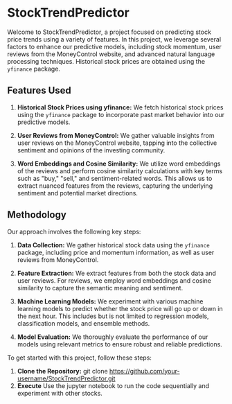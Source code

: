 # StockTrendPredictor

Welcome to StockTrendPredictor, a project focused on predicting stock price trends using a variety of features. In this project, we leverage several factors to enhance our predictive models, including stock momentum, user reviews from the MoneyControl website, and advanced natural language processing techniques. Historical stock prices are obtained using the `yfinance` package.

## Features Used

1. **Historical Stock Prices using yfinance:**
   We fetch historical stock prices using the `yfinance` package to incorporate past market behavior into our predictive models.

2. **User Reviews from MoneyControl:**
   We gather valuable insights from user reviews on the MoneyControl website, tapping into the collective sentiment and opinions of the investing community.

3. **Word Embeddings and Cosine Similarity:**
   We utilize word embeddings of the reviews and perform cosine similarity calculations with key terms such as "buy," "sell," and sentiment-related words. This allows us to extract nuanced features from the reviews, capturing the underlying sentiment and potential market directions.

## Methodology

Our approach involves the following key steps:

1. **Data Collection:**
   We gather historical stock data using the `yfinance` package, including price and momentum information, as well as user reviews from MoneyControl.

2. **Feature Extraction:**
   We extract features from both the stock data and user reviews. For reviews, we employ word embeddings and cosine similarity to capture the semantic meaning and sentiment.

3. **Machine Learning Models:**
   We experiment with various machine learning models to predict whether the stock price will go up or down in the next hour. This includes but is not limited to regression models, classification models, and ensemble methods.

4. **Model Evaluation:**
   We thoroughly evaluate the performance of our models using relevant metrics to ensure robust and reliable predictions.

To get started with this project, follow these steps:

1. **Clone the Repository:** git clone https://github.com/your-username/StockTrendPredictor.git
2. **Execute** Use the jupyter notebook to run the code sequentially and experiment with other stocks.
